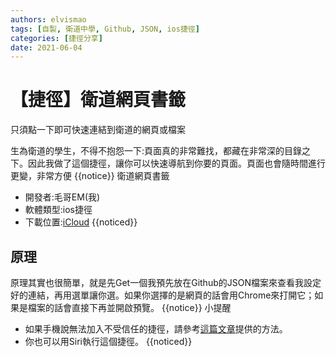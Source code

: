 ```yaml
---
authors: elvismao
tags: [自製, 衛道中學, Github, JSON, ios捷徑]
categories: [捷徑分享]
date: 2021-06-04
---
```


# 【捷徑】衛道網頁書籤

只須點一下即可快速連結到衛道的網頁或檔案



生為衛道的學生，不得不抱怨一下:頁面真的非常難找，都藏在非常深的目錄之下。因此我做了這個捷徑，讓你可以快速導航到你要的頁面。頁面也會隨時間進行更變，非常方便
{{notice}}
衛道網頁書籤

- 開發者:毛哥EM(我)
- 軟體類型:ios捷徑
- 下載位置:[iCloud](https://www.icloud.com/shortcuts/19ea26ff47244258a6d9ff21a553659b)
  {{noticed}}

## 原理

原理其實也很簡單，就是先Get一個我預先放在Github的JSON檔案來查看我設定好的連結，再用選單讓你選。如果你選擇的是網頁的話會用Chrome來打開它；如果是檔案的話會直接下再並開啟預覽。
{{notice}}
小提醒

- 如果手機說無法加入不受信任的捷徑，請參考[這篇文章](https://emtech.cc/post/shortcut-untrusted_shortcut/)提供的方法。
- 你也可以用Siri執行這個捷徑。
  {{noticed}}
